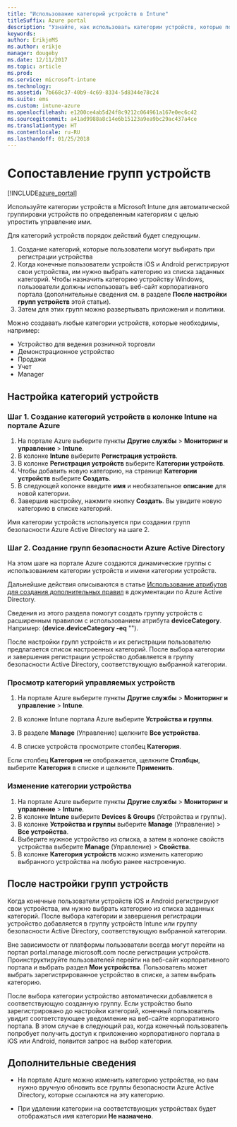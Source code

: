 ```yaml
---
title: "Использование категорий устройств в Intune"
titleSuffix: Azure portal
description: "Узнайте, как использовать категории устройств, которые пользователи могут выбрать при регистрации устройств в Intune.\""
keywords: 
author: ErikjeMS
ms.author: erikje
manager: dougeby
ms.date: 12/11/2017
ms.topic: article
ms.prod: 
ms.service: microsoft-intune
ms.technology: 
ms.assetid: 7b668c37-40b9-4c69-8334-5d8344e78c24
ms.suite: ems
ms.custom: intune-azure
ms.openlocfilehash: e1200ce4ab5d24f8c9212c064961a167e0ec6c42
ms.sourcegitcommit: a41ad9988a8c14e6b15123a9ea9bc29ac437a4ce
ms.translationtype: HT
ms.contentlocale: ru-RU
ms.lasthandoff: 01/25/2018
---
```

# <a name="map-device-groups"></a>Сопоставление групп устройств

[!INCLUDE[azure_portal](./includes/azure_portal.md)]

Используйте категории устройств в Microsoft Intune для автоматической группировки устройств по определенным категориям с целью упростить управление ими.

Для категорий устройств порядок действий будет следующим.
1. Создание категорий, которые пользователи могут выбирать при регистрации устройства
2. Когда конечные пользователи устройств iOS и Android регистрируют свои устройства, им нужно выбрать категорию из списка заданных категорий. Чтобы назначить категорию устройству Windows, пользователи должны использовать веб-сайт корпоративного портала (дополнительные сведения см. в разделе **После настройки групп устройств** этой статьи).
3. Затем для этих групп можно развертывать приложения и политики.

Можно создавать любые категории устройств, которые необходимы, например:
- Устройство для ведения розничной торговли
- Демонстрационное устройство
- Продажи
- Учет
- Manager

## <a name="how-to-configure-device-categories"></a>Настройка категорий устройств

### <a name="step-1---create-device-categories-in-the-intune-blade-of-the-azure-portal"></a>Шаг 1. Создание категорий устройств в колонке Intune на портале Azure
1. На портале Azure выберите пункты **Другие службы** > **Мониторинг и управление** > **Intune**.
3. В колонке **Intune** выберите **Регистрация устройств**.
3. В колонке **Регистрация устройств** выберите **Категории устройств**.
4. Чтобы добавить новую категорию, на странице **Категории устройств** выберите **Создать**.
5. В следующей колонке введите **имя** и необязательное **описание** для новой категории.
6. Завершив настройку, нажмите кнопку **Создать**. Вы увидите новую категорию в списке категорий.

Имя категории устройств используется при создании групп безопасности Azure Active Directory на шаге 2.

### <a name="step-2---create-azure-active-directory-security-groups"></a>Шаг 2. Создание групп безопасности Azure Active Directory
На этом шаге на портале Azure создаются динамические группы с использованием категории устройств и имени категории устройств.

Дальнейшие действия описываются в статье [Использование атрибутов для создания дополнительных правил](https://azure.microsoft.com/documentation/articles/active-directory-accessmanagement-groups-with-advanced-rules/#using-attributes-to-create-rules-for-device-objects) в документации по Azure Active Directory.

Сведения из этого раздела помогут создать группу устройств с расширенным правилом с использованием атрибута **deviceCategory**. Например: (**device.deviceCategory -eq** "*<the device category name you got from the Azure portal>*").

После настройки групп устройств и их регистрации пользователю предлагается список настроенных категорий. После выбора категории и завершения регистрации устройство добавляется в группу безопасности Active Directory, соответствующую выбранной категории.

### <a name="how-to-view-the-categories-of-devices-you-manage"></a>Просмотр категорий управляемых устройств

1.  На портале Azure выберите пункты **Другие службы** > **Мониторинг и управление** > **Intune**.

2. В колонке Intune портала Azure выберите **Устройства и группы**.

3.  В разделе **Manage** (Управление) щелкните **Все устройства**.

4.  В списке устройств просмотрите столбец **Категория**.

Если столбец **Категория** не отображается, щелкните **Столбцы**, выберите **Категория** в списке и щелкните **Применить**.

### <a name="to-change-the-category-of-a-device"></a>Изменение категории устройства

1. На портале Azure выберите пункты **Другие службы** > **Мониторинг и управление** > **Intune**.
3. В колонке **Intune** выберите **Devices & Groups** (Устройства и группы).
4. В колонке **Устройства и группы** выберите **Manage** (Управление) > **Все устройства**.
5. Выберите нужное устройство из списка, а затем в колонке свойств устройства выберите **Manage** (Управление) > **Свойства**.
6. В колонке **Категория устройств** можно изменить категорию выбранного устройства на любую ранее настроенную.

## <a name="after-you-configure-device-groups"></a>После настройки групп устройств

Когда конечные пользователи устройств iOS и Android регистрируют свои устройства, им нужно выбрать категорию из списка заданных категорий. После выбора категории и завершения регистрации устройство добавляется в группу устройств Intune или группу безопасности Active Directory, соответствующую выбранной категории.

Вне зависимости от платформы пользователи всегда могут перейти на портал portal.manage.microsoft.com после регистрации устройств. Проинструктируйте пользователей перейти на веб-сайт корпоративного портала и выбрать раздел **Мои устройства**. Пользователь может выбрать зарегистрированное устройство в списке, а затем выбрать категорию.

После выбора категории устройство автоматически добавляется в соответствующую созданную группу. Если устройство было зарегистрировано до настройки категорий, конечный пользователь увидит соответствующее уведомление на веб-сайте корпоративного портала. В этом случае в следующий раз, когда конечный пользователь попробует получить доступ к приложению корпоративного портала в iOS или Android, появится запрос на выбор категории.

## <a name="further-information"></a>Дополнительные сведения
- На портале Azure можно изменить категорию устройства, но вам нужно вручную обновить все группы безопасности Azure Active Directory, которые ссылаются на эту категорию.

- При удалении категории на соответствующих устройствах будет отображаться имя категории **Не назначено**.
